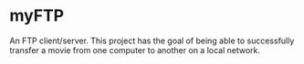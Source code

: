 # myFTP
An FTP client/server. This project has the goal of being able to successfully transfer a movie from one computer to another on a local network.
